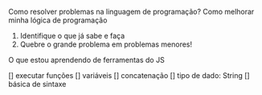 Como resolver problemas na linguagem de programação?
Como melhorar minha lógica de programação

1. Identifique o que já sabe e faça
2. Quebre o grande problema em problemas menores!

O que estou aprendendo de ferramentas do JS

[] executar funções
[] variáveis
[] concatenação
[] tipo de dado: String
[] básica de sintaxe